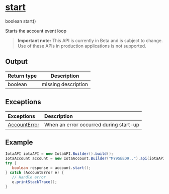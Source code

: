
# [start](https://github.com/iotaledger/iota-java/blob/master/jota/src/main/java/org/iota/jota/account/Account.java#L39)
 boolean start()

Starts the account event loop
> **Important note:** This API is currently in Beta and is subject to change. Use of these APIs in production applications is not supported.

    
## Output
| Return type | Description |
|--|--|
| boolean  | missing description |

## Exceptions
| Exceptions     | Description |
|:---------------|:--------|
| [AccountError](https://github.com/iotaledger/iota-java/blob/master/jota/src/main/java/org/iota/jota/account/errors/AccountError.java) | When an error occurred during start-up |


 ## Example
 
 ```Java
 IotaAPI iotaAPI = new IotaAPI.Builder().build();
IotaAccount account = new IotaAccount.Builder("MY9SEED9..").api(iotaAPI).build()
try { 
    boolean response = account.start();
} catch (AccountError e) { 
    // Handle error
    e.printStackTrace(); 
}
 ```
